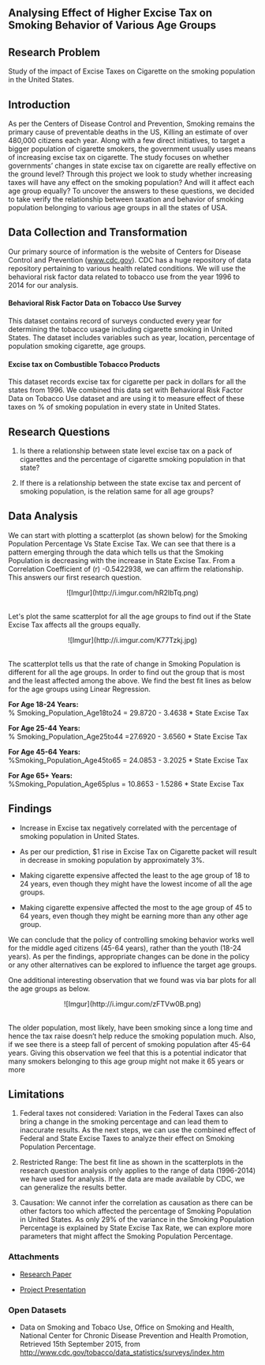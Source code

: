 <h2>Analysing Effect of Higher Excise Tax on Smoking Behavior of Various Age Groups</h2>

## Research Problem   
Study of the impact of Excise Taxes on Cigarette on the smoking population in the United States.

## Introduction

As per the Centers of Disease Control and Prevention, Smoking remains the primary cause of preventable deaths in the US, Killing an estimate of over 480,000 citizens each year. Along with a few direct initiatives, to target a bigger population of cigarette smokers, the government usually uses means of increasing excise tax on cigarette. The study focuses on whether governments’ changes in state excise tax on cigarette are really effective on the ground level? Through this project we look to study whether increasing taxes will have any effect on the smoking population? And will it affect each age group equally? To uncover the answers to these questions, we decided to take verify the relationship between taxation and behavior of smoking population belonging to various age groups in all the states of USA.

## Data Collection and Transformation

Our primary source of information is the website of Centers for Disease Control and Prevention (www.cdc.gov). CDC has a huge repository of data repository pertaining to various health related conditions. We will use the behavioral risk factor data related to tobacco use from the year 1996 to 2014 for our analysis.

####	Behavioral Risk Factor Data on Tobacco Use Survey
This dataset contains record of surveys conducted every year for determining the tobacco usage including cigarette smoking in United States. The dataset includes variables such as year, location, percentage of population smoking cigarette, age groups.

####	Excise tax on Combustible Tobacco Products
This dataset records excise tax for cigarette per pack in dollars for all the states from 1996. We combined this data set with Behavioral Risk Factor Data on Tobacco Use dataset and are using it to measure effect of these taxes on % of smoking population in every state in United States.

## Research Questions
1. Is there a relationship between state level excise tax on a pack of cigarettes and the percentage of cigarette smoking population in that state?

2. If there is a relationship between the state excise tax and percent of smoking population, is the relation same for all age groups?

## Data Analysis

We can start with plotting a scatterplot (as shown below) for the Smoking Population Percentage Vs State Excise Tax. We can see that there is a pattern emerging through the data which tells us that the Smoking Population is decreasing with the increase in State Excise Tax. From a Correlation Coefficient of (r) -0.5422938, we can affirm the relationship. This answers our first research question.

<center>![Imgur](http://i.imgur.com/hR2lbTq.png)</center>

</br>Let's plot the same scatterplot for all the age groups to find out if the State Excise Tax affects all the groups equally.  

<center>![Imgur](http://i.imgur.com/K77Tzkj.jpg)</center>

</br>The scatterplot tells us that the rate of change in Smoking Population is different for all the age groups. In order to find out the group that is most and the least affected among the above. We find the best fit lines as below for the age groups using Linear Regression.

<b>For Age 18-24 Years:</b>
</br>% Smoking_Population_Age18to24 = 29.8720 - 3.4638 * State Excise Tax

<b>For Age 25-44 Years:</b></br>
% Smoking_Population_Age25to44 =27.6920 - 3.6560 * State Excise Tax

<b>For Age 45-64 Years:</b></br>
%Smoking_Population_Age45to65 = 24.0853 - 3.2025 * State Excise Tax

<b>For Age 65+ Years:</b></br>
%Smoking_Population_Age65plus = 10.8653 - 1.5286 * State Excise Tax


## Findings

- Increase in Excise tax negatively correlated with the percentage of smoking population in United States.  

- As per our prediction, $1 rise in Excise Tax on Cigarette packet will result in decrease in smoking population by approximately 3%.

- Making cigarette expensive affected the least to the age group of 18 to 24 years, even though they might have the lowest income of all the age groups.

- Making cigarette expensive affected the most to the age group of 45 to 64 years, even though they might be earning more than any other age group.

We can conclude that the policy of controlling smoking behavior works well for the middle aged citizens (45-64 years), rather than the youth (18-24 years). As per the findings, appropriate changes can be done in the policy or any other alternatives can be explored to influence the target age groups.

One additional interesting observation that we found was via bar plots for all the age groups as below.

<center>![Imgur](http://i.imgur.com/zFTVw0B.png)</center>

</br> The older population, most likely, have been smoking since a long time and hence the tax raise doesn’t help reduce the smoking population much. Also, if we see there is a steep fall of percent of smoking population after 45-64 years. Giving this observation we feel that this is a potential indicator that many smokers belonging to this age group might not make it 65 years or more

## Limitations

1.	Federal taxes not considered: Variation in the Federal Taxes can also bring a change in the smoking percentage and can lead them to inaccurate results. As the next steps, we can use the combined effect of Federal and State Excise Taxes to analyze their effect on Smoking Population Percentage.

2.	Restricted Range: The best fit line as shown in the scatterplots in the research question analysis only applies to the range of data (1996-2014) we have used for analysis. If the data are made available by CDC, we can generalize the results better.

3.	Causation:  We cannot infer the correlation as causation as there can be other factors too which affected the percentage of Smoking Population in United States. As only 29% of the variance in the Smoking Population Percentage is explained by State Excise Tax Rate, we can explore more parameters that might affect the Smoking Population Percentage.


<h3>Attachments</h3>

- <a href = "https://github.com/gaurav-shahane/Smoking_Vs_ExciseTax_Data_Analysis/blob/Update/Project_Paper_The%20study%20of%20Higher%20Excise%20Tax%20on%20Cigarette%20on%20Smoking%20Population.pdf">Research Paper<a>

- <a href="https://github.com/gaurav-shahane/Smoking_Vs_ExciseTax_Data_Analysis/blob/master/Project_Presentation_The%20study%20of%20Higher%20Excise%20Tax%20on%20Cigarette%20on%20Smoking%20Population.pptx"> Project Presentation</a>

<h3>Open Datasets</h3>

- Data on Smoking and Tobaco Use, Office on Smoking and Health, National Center for Chronic Disease Prevention and Health Promotion, Retrieved 15th September 2015, from http://www.cdc.gov/tobacco/data_statistics/surveys/index.htm
